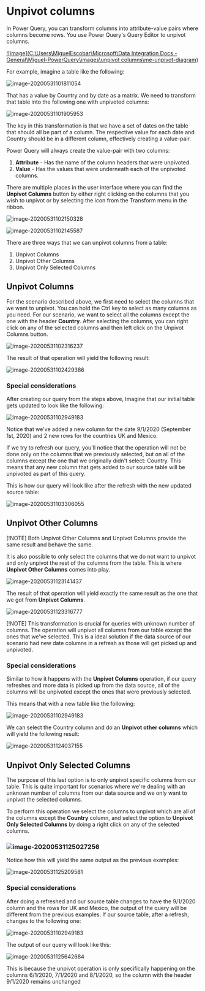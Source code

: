 # Unpivot columns

In Power Query, you can transform columns into attribute-value pairs where columns become rows. You use Power Query's Query Editor to unpivot columns.

[![image](C:\Users\MiguelEscobar\Microsoft\Data Integration Docs - General\Miguel-PowerQuery\images\unpivot columns\me-unpivot-diagram)](https://user-images.githubusercontent.com/9544580/81667071-744bdf00-9408-11ea-880c-45e328c9f3da.png)

For example, imagine a table like the following:

![image-20200531101811054](C:\Users\MiguelEscobar\AppData\Roaming\Typora\typora-user-images\image-20200531101811054.png)

That has a value by Country and by date as a matrix. We need to transform that table into the following one with unpivoted columns:

![image-20200531101905953](C:\Users\MiguelEscobar\AppData\Roaming\Typora\typora-user-images\image-20200531101905953.png)

The key in this transformation is that we have a set of dates on the table that should all be part of a column. The respective value for each date and Country should be in a different column, effectively creating a value-pair.

Power Query will always create the value-pair with two columns:

1. **Attribute** - Has the name of the column headers that were unpivoted.
2. **Value** - Has the values that were underneath each of the unpivoted columns.

There are multiple places in the user interface where you can find the **Unpivot Columns** button by either right clicking on the columns that you wish to unpivot or by selecting the icon from the Transform menu in the ribbon.

![image-20200531102150328](C:\Users\MiguelEscobar\AppData\Roaming\Typora\typora-user-images\image-20200531102150328.png)

![image-20200531102145587](C:\Users\MiguelEscobar\AppData\Roaming\Typora\typora-user-images\image-20200531102145587.png)

There are three ways that we can unpivot columns from a table:

1. Unpivot Columns
2. Unpivot Other Columns
3. Unpivot Only Selected Columns

## Unpivot Columns

For the scenario described above, we first need to select the columns that we want to unpivot. You can hold the Ctrl key to select as many columns as you need. For our scenario, we want to select all the columns except the one with the header **Country**. After selecting the columns, you can right click on any of the selected columns and then left click on the Unpivot Columns button.

![image-20200531102316237](C:\Users\MiguelEscobar\AppData\Roaming\Typora\typora-user-images\image-20200531102316237.png)

The result of that operation will yield the following result: 

![image-20200531102429386](C:\Users\MiguelEscobar\AppData\Roaming\Typora\typora-user-images\image-20200531102429386.png)

### Special considerations

After creating our query from the steps above, Imagine that our initial table gets updated to look like the following:

![image-20200531102949183](C:\Users\MiguelEscobar\AppData\Roaming\Typora\typora-user-images\image-20200531102949183.png)

Notice that we've added a new column for the date 9/1/2020 (September 1st, 2020) and 2 new rows for the countries UK and Mexico.

If we try to refresh our query, you'll notice that the operation will not be done only on the columns that we previously selected, but on all of the columns except the one that we originally didn't select: Country. This means that any new column that gets added to our source table will be unpivoted as part of this query.

This is how our query will look like after the refresh with the new updated source table:

![image-20200531103306055](C:\Users\MiguelEscobar\AppData\Roaming\Typora\typora-user-images\image-20200531103306055.png)

## Unpivot Other Columns

[!NOTE] Both Unpivot Other Columns and Unpivot Columns provide the same result and behave the same.

It is also possible to only select the columns that we do not want to unpivot and only unpivot the rest of the columns from the table. This is where **Unpivot Other Columns** comes into play.

![image-20200531123141437](C:\Users\MiguelEscobar\AppData\Roaming\Typora\typora-user-images\image-20200531123141437.png)

The result of that operation will yield exactly the same result as the one that we got from **Unpivot Columns**.

![image-20200531123316777](C:\Users\MiguelEscobar\AppData\Roaming\Typora\typora-user-images\image-20200531123316777.png)

[!NOTE] This transformation is crucial for queries with unknown number of columns. The operation will unpivot all columns from our table except the ones that we've selected. This is a ideal solution if the data source of our scenario had new date columns in a refresh as those will get picked up and unpivoted. 

### Special considerations

Similar to how it happens with the **Unpivot Columns** operation, if our query refreshes and more data is picked up from the data source, all of the columns will be unpivoted except the ones that were previously selected.

This means that with a new table like the following:

![image-20200531102949183](C:\Users\MiguelEscobar\AppData\Roaming\Typora\typora-user-images\image-20200531102949183.png)

We can select the Country column and do an **Unpivot other columns** which will yield the following result:

![image-20200531124037155](C:\Users\MiguelEscobar\AppData\Roaming\Typora\typora-user-images\image-20200531124037155.png)

## Unpivot Only Selected Columns

The purpose of this last option is to only unpivot specific columns from our table. This is quite important for scenarios where we're dealing with an unknown number of columns from our data source and we only want to unpivot the selected columns.

To perform this operation we select the columns to unpivot which are all of the columns except the **Country** column, and select the option to **Unpivot Only Selected Columns** by doing a right click on any of the selected columns.

### ![image-20200531125027256](C:\Users\MiguelEscobar\AppData\Roaming\Typora\typora-user-images\image-20200531125027256.png)

Notice how this will yield the same output as the previous examples:

![image-20200531125209581](C:\Users\MiguelEscobar\AppData\Roaming\Typora\typora-user-images\image-20200531125209581.png)

### Special considerations

After doing a refreshed and our source table changes to have the 9/1/2020 column and the rows for UK and Mexico, the output of the query will be different from the previous examples. If our source table, after a refresh, changes to the following one:

![image-20200531102949183](C:\Users\MiguelEscobar\AppData\Roaming\Typora\typora-user-images\image-20200531102949183.png)

The output of our query will look like this:

![image-20200531125642684](C:\Users\MiguelEscobar\AppData\Roaming\Typora\typora-user-images\image-20200531125642684.png)

This is because the unpivot operation is only specifically happening on the columns 6/1/2020, 7/1/2020 and 8/1/2020, so the column with the header 9/1/2020 remains unchanged

 
